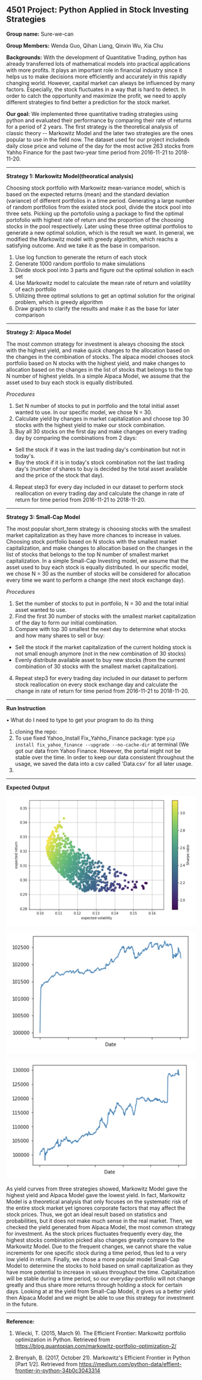 
## 4501 Project: Python Applied in Stock Investing Strategies

**Group name:** Sure-we-can

**Group Members:** Wenda Guo, Qihan Liang, Qinxin Wu, Xia Chu

**Backgrounds:**
With the development of Quantitative Trading, python has already transferred lots of  mathematical models into practical applications with more profits. It plays an important role in financial industry since it helps us to make decisions more efficiently and accurately in this rapidly changing world. However, capital market can always be influenced by many factors. Especially, the stock fluctuates in a way that is hard to detect. In order to catch the opportunity and maximize the profit, we need to apply different strategies to find better a prediction for the stock market.

**Our goal:**
We implemented three quantitative trading strategies using python and evaluated their performance by comparing their rate of returns for a period of 2 years. The first strategy is the theoretical analysis of classic theory -- Markowitz Model and the later two strategies are the ones popular to use in the field now. The dataset used for our project includeds daily close price and volume of the day for the most active 263 stocks from Yahho Finance for the past two-year time period from 2016-11-21 to 2018-11-20.


---
**Strategy 1: Markowitz Model(theoratical analysis)**

Choosing stock portfolio with Markowitz mean-variance model, which is based on the expected returns (mean) and the standard deviation (variance) of different portfolios in a time period. Generating a large number of random portfolios from the existed stock pool, divide the stock pool into three sets. Picking up the portofolio using a package to find the optimal portofolio with highest rate of return and the proportion of the choosing stocks in the pool respectively. Later using these three optimal portfolios to generate a new optimal solution, which is the result we want. In general, we modified the Markowitz model with greedy algorithm, which reachs a satisfying outcome. And we take it as the base in comparison.
1. Use log function to generate the return of each stock	
2.	Generate 1000 random portfolio to make simulations
3.	Divide stock pool into 3 parts and figure out the optimal solution in each set
4. Use Markowitz model to calculate the mean rate of return and volatility of each portfolio
5. Utilizing three optimal solutions to get an optimal solution for the original problem, which is greedy algorithm
6. Draw graphs to clarify the results and make it as the base for later comparison


---
**Strategy 2: Alpaca Model**

The most common strategy for investment is always choosing the stock with the highest yield, and make quick changes to the allocation based on the changes in the combination of stocks. The alpaca model chooses stock portfolio based on N stocks with the highest yield, and make changes to allocation based on the changes in the list of stocks that belongs to the top N number of highest yields. In a simple Alpaca Model, we assume that the asset used to buy each stock is equally distributed.

*Procedures*
1. Set N number of stocks to put in portfolio and the total initial asset wanted to use. In our specific model, we chose N = 30.
2. Calculate yield by changes in market capitalization and choose top 30 stocks with the highest yield to make our stock combination.
3. Buy all 30 stocks on the first day and make changes on every trading day by comparing the combinations from 2 days:
  * Sell the stock if it was in the last trading day's combination but not in today's. 
  * Buy the stock if it is in today's stock combination not the last trading day's (number of shares to buy is decided by the total asset available and the price of the stock that day).
4. Repeat step3 for every day included in our dataset to perform stock reallocation on every trading day and calculate the change in rate of return for time period from 2016-11-21 to 2018-11-20.


---
**Strategy 3: Small-Cap Model**

The most popular short_term strategy is choosing stocks with the smallest market capitalization as they have more chances to increase in values. Choosing stock portfolio based on N stocks with the smallest market capitalization, and make changes to allocation based on the changes in the list of stocks that belongs to the top N number of smallest market capitalization. In a simple Small-Cap Investing model, we assume that the asset used to buy each stock is equally distributed. In our specific model, we chose N = 30 as the number of stocks will be considered for allocation every time we want to perform a change (the next stock exchange day).

*Procedures*
1. Set the number of stocks to put in portfolio, N = 30 and the total initial asset wanted to use.
2. Find the first 30 number of stocks with the smallest market capitalization of the day to form our initial combination. 
3. Compare with top 30 smallest the next day to determine what stocks and how many shares to sell or buy:
  * Sell the stock if the market capitalization of the current holding stock is not small enough anymore (not in the new combination of 30 stocks)
  * Evenly distribute available asset to buy new stocks (from the current combination of 30 stocks with the smallest market capitalization).
4. Repeat step3 for every trading day included in our dataset to perform stock reallocation on every stock exchange day and calculate the change in rate of return for time period from 2016-11-21 to 2018-11-20.


---
**Run Instruction**

•	What do I need to type to get your program to do its thing

1. cloning the repo: 
2. To use fixed Yahoo_Install Fix_Yahho_Finance package: type `pip install fix_yahoo_finance --upgrade --no-cache-dir` at terminal (We got our data from Yahoo Finance. However, the portal might not be stable over the time. In order to keep our data consistent throughout the usage, we saved the data into a csv called 'Data.csv' for all later usage. 
3. 


---
**Expected Output**

![Image](https://github.com/Nancyliangqh/Sure-we-can/blob/master/Markowitz.png)

![Image](https://github.com/Nancyliangqh/Sure-we-can/blob/master/Alpaca.png)

![Image](https://github.com/Nancyliangqh/Sure-we-can/blob/master/SmallCap.png)

As yield curves from three strategies showed, Markowitz Model gave the highest yield and Alpaca Model gave the lowest yield. In fact, Markowitz Model is a theoretical analysis that only focuses on the systematic risk of the entire stock market yet ignores corporate factors that may affect the stock prices. Thus, we got an ideal result based on statistics and probabilities, but it does not make much sense in the real market. Then, we checked the yield generated from Alpaca Model, the most common strategy for investment. As the stock prices fluctuates frequently every day, the highest stocks combination picked also changes greatly compare to the Markowitz Model. Due to the frequent changes, we cannot share the value increments for one specific stock during a time period, thus led to a very low yield in return. Finally, we chose a more popular model Small-Cap Model to determine the stocks to hold based on small capitalization as they have more potential to increase in values throughout the time. Capitalization will be stable during a time period, so our everyday-portfolio will not change greatly and thus share more returns through holding a stock for certain days. Looking at at the yield from Small-Cap Model, it gives us a better yield then Alpaca Model and we might be able to use this strategy for investment in the future.


---
**Reference:**

1. Wiecki, T. (2015, March 9). The Efficient Frontier: Markowitz portfolio optimization in Python. Retrieved from https://blog.quantopian.com/markowitz-portfolio-optimization-2/

2. Brenyah, B. (2017, October 21). Markowitz's Efficient Frontier in Python [Part 1/2]. Retrieved from https://medium.com/python-data/effient-frontier-in-python-34b0c3043314

